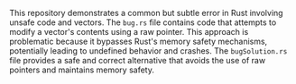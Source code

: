 This repository demonstrates a common but subtle error in Rust involving unsafe code and vectors.  The `bug.rs` file contains code that attempts to modify a vector's contents using a raw pointer. This approach is problematic because it bypasses Rust's memory safety mechanisms, potentially leading to undefined behavior and crashes. The `bugSolution.rs` file provides a safe and correct alternative that avoids the use of raw pointers and maintains memory safety.